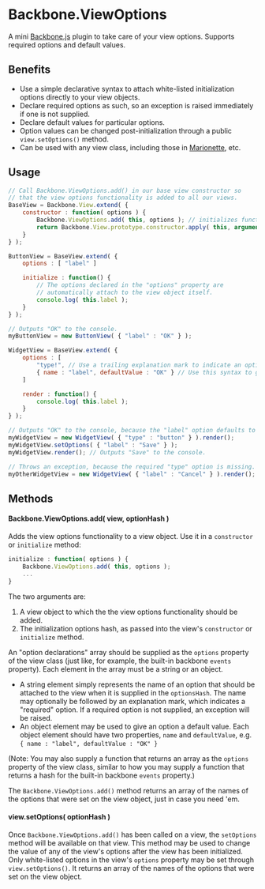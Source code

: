 # Backbone.ViewOptions

A mini [Backbone.js](http://backbonejs.org/) plugin to take care of your view options. Supports required options and default values.

## Benefits

* Use a simple declarative syntax to attach white-listed initialization options directly to your view objects. 
* Declare required options as such, so an exception is raised immediately if one is not supplied.
* Declare default values for particular options.
* Option values can be changed post-initialization through a public `view.setOptions()` method.
* Can be used with any view class, including those in [Marionette](https://github.com/marionettejs/backbone.marionette), etc.

## Usage

```javascript
// Call Backbone.ViewOptions.add() in our base view constructor so
// that the view options functionality is added to all our views.
BaseView = Backbone.View.extend( {
	constructor : function( options ) {
		Backbone.ViewOptions.add( this, options ); // initializes functionality and attaches options
		return Backbone.View.prototype.constructor.apply( this, arguments );
	}
} );

ButtonView = BaseView.extend( {
	options : [ "label" ]

	initialize : function() {
		// The options declared in the "options" property are
		// automatically attach to the view object itself.
		console.log( this.label );
	}
} );

// Outputs "OK" to the console.
myButtonView = new ButtonView( { "label" : "OK" } );

WidgetView = BaseView.extend( {
	options : [
		"type!", // Use a trailing explanation mark to indicate an option is required.
		{ name : "label", defaultValue : "OK" } // Use this syntax to give an option a default value.
	]

	render : function() {
		console.log( this.label );
	}
} );

// Outputs "OK" to the console, because the "label" option defaults to "OK".
myWidgetView = new WidgetView( { "type" : "button" } ).render();
myWidgetView.setOptions( { "label" : "Save" } );
myWidgetView.render(); // Outputs "Save" to the console.

// Throws an exception, because the required "type" option is missing.
myOtherWidgetView = new WidgetView( { "label" : "Cancel" } ).render();
```

## Methods

#### Backbone.ViewOptions.add( view, optionHash )

Adds the view options functionality to a view object. Use it in a `constructor` or `initialize` method:

```javascript
initialize : function( options ) {
	Backbone.ViewOptions.add( this, options );
	...
}
```

The two arguments are:

1. A view object to which the the view options functionality should be added.
2. The initialization options hash, as passed into the view's `constructor` or `initialize` method.

An "option declarations" array should be supplied as the `options` property of the view class (just like, for example, the built-in backbone `events` property). Each element in the array must be a string or an object.
* A string element simply represents the name of an option that should be attached to the view when it is supplied in the `optionsHash`. The name may optionally be followed by an explanation mark, which indicates a "required" option. If a required option is not supplied, an exception will be raised.
* An object element may be used to give an option a default value. Each object element should have two properties, `name` and `defaultValue`, e.g. `{ name : "label", defaultValue : "OK" }`

(Note: You may also supply a function that returns an array as the `options` property of the view class, similar to how you may supply a function that returns a hash for the built-in backbone `events` property.)

The `Backbone.ViewOptions.add()` method returns an array of the names of the options that were set on the view object, just in case you need 'em.

#### view.setOptions( optionHash )

Once `Backbone.ViewOptions.add()` has been called on a view, the `setOptions` method will be available on that view. This method may be used to change the value of any of the view's options after the view has been initialized. Only white-listed options in the view's `options` property may be set through `view.setOptions()`. It returns an array of the names of the options that were set on the view object.
